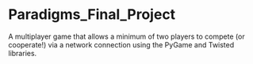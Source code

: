 # Paradigms_Final_Project
 A multiplayer game that allows a minimum of two players to compete (or cooperate!) via a network connection using the PyGame and Twisted libraries. 
